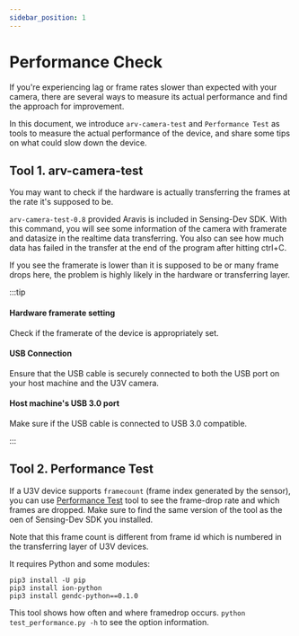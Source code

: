 ```yaml
---
sidebar_position: 1
---
```


# Performance Check

If you're experiencing lag or frame rates slower than expected with your camera, there are several ways to measure its actual performance and find the approach for improvement.

In this document, we introduce `arv-camera-test` and `Performance Test` as tools to measure the actual performance of the device, and share some tips on what could slow down the device.

## Tool 1. arv-camera-test

You may want to check if the hardware is actually transferring the frames at the rate it's supposed to be. 

`arv-camera-test-0.8` provided Aravis is included in Sensing-Dev SDK. With this command, you will see some information of the camera with framerate and datasize in the realtime data transferring. You also can see how much data has failed in the transfer at the end of the program after hitting ctrl+C.

If you see the framerate is lower than it is supposed to be or many frame drops here, the problem is highly likely in the hardware or transferring layer.

:::tip
#### Hardware framerate setting
Check if the framerate of the device is appropriately set.

#### USB Connection
Ensure that the USB cable is securely connected to both the USB port on your host machine and the U3V camera.

#### Host machine's USB 3.0 port
Make sure if the USB cable is connected to USB 3.0 compatible.

:::

## Tool 2. Performance Test

If a U3V device supports `framecount` (frame index generated by the sensor), you can use [Performance Test](https://github.com/Sensing-Dev/Performance-Test) tool to see the frame-drop rate and which frames are dropped. Make sure to find the same version of the tool as the oen of Sensing-Dev SDK you installed.

Note that this frame count is different from frame id which is numbered in the transferring layer of U3V devices.

It requires Python and some modules:
```
pip3 install -U pip
pip3 install ion-python
pip3 install gendc-python==0.1.0
```

This tool shows how often and where framedrop occurs. `python test_performance.py -h` to see the option information.